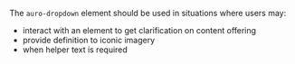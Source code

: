 The `auro-dropdown` element should be used in situations where users may:

* interact with an element to get clarification on content offering
* provide definition to iconic imagery
* when helper text is required
